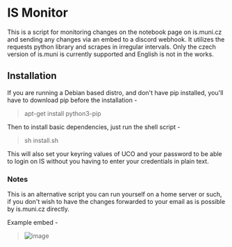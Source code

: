 # IS Monitor

This is a script for monitoring changes on the notebook page on is.muni.cz and sending any changes via an embed to a discord webhook. It utilizes the requests python library and scrapes in irregular intervals. Only the czech version of is.muni is currently supported and English is not in the works.

## Installation
If you are running a Debian based distro, and don't have pip installed, you'll have to download pip before the installation - 
> apt-get install python3-pip

Then to install basic dependencies, just run the shell script - 
> sh install.sh

This will also set your keyring values of UCO and your password to be able to login on IS without you having to enter your credentials in plain text. 


### Notes
This is an alternative script you can run yourself on a home server or such, if you don't wish to have the changes forwarded to your email as is possible by is.muni.cz directly.


Example embed -
> ![image](https://user-images.githubusercontent.com/49403617/170205830-52dfdd8c-620f-484f-98c3-c7ce6dcb66fa.png)
